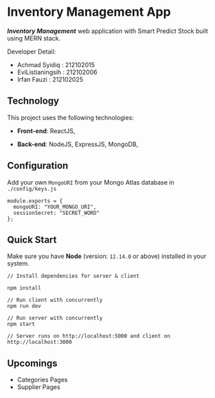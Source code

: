 # Inventory Management App

***Inventory Management*** web application with Smart Predict Stock built using MERN stack.

Developer Detail:
- Achmad Syidiq : 212102015
- EviListianingsih : 212102006
- Irfan Fauzi : 212102025

## Technology
This project uses the following technologies:

- **Front-end**: ReactJS, 

- **Back-end**: NodeJS, ExpressJS, MongoDB,

## Configuration
Add your own `MongoURI` from your Mongo Atlas database in `./config/keys.js`

```
module.exports = {
  mongoURI: "YOUR_MONGO_URI",
  sessionSecret: "SECRET_WORD"
};
```

## Quick Start

Make sure you have **Node** (version: `12.14.0` or above) installed in your system.

```
// Install dependencies for server & client

npm install

// Run client with concurrently
npm run dev 

// Run server with concurrently
npm start

// Server runs on http://localhost:5000 and client on http://localhost:3000
```

## Upcomings
- Categories Pages
- Supplier Pages
